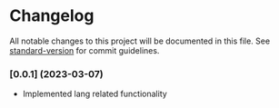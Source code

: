 # Changelog

All notable changes to this project will be documented in this file. See [standard-version](https://github.com/conventional-changelog/standard-version) for commit guidelines.

### [0.0.1] (2023-03-07)
- Implemented lang related functionality
